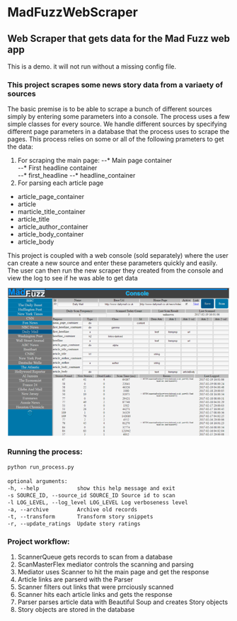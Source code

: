 # MadFuzzWebScraper
## Web Scraper that gets data for the Mad Fuzz web app

This is a demo. it will not run without a missing config file.

### This project scrapes some news story data from a variaety of sources

The basic premise is to be able to scrape a bunch of different sources simply by entering some parameters into a console.
The process uses a few simple classes for every source.
We handle different sources by specifying different page parameters in a database that the process uses to scrape the pages. 
This process relies on some or all of the following prameters to get the data:

 1. For scraping the main page:
 --* Main page container	
 --* First headline container	
 --* first_headline	
 --* headline_container
 2. For parsing each article page
* article_page_container	
* article
* marticle_title_container	
* article_title	
* article_author_container	
* article_body_container	
* article_body

This project is coupled with a web console (sold separately) where the user can create a new source and enter these parameters quickly and easily.
The user can then run the new scraper they created from the console and view the log to see if he was able to get data

![ScreenShot](https://github.com/genebarsukov/MadFuzzWebScraper/blob/develop/madfuzz_console_example.png)

### Running the process:
```
python run_process.py

optional arguments:
-h, --help            show this help message and exit
-s SOURCE_ID, --source_id SOURCE_ID Source id to scan
-l LOG_LEVEL, --log_level LOG_LEVEL Log verboseness level
-a, --archive         Archive old records
-t, --transform       Transform story snippets
-r, --update_ratings  Update story ratings
```

### Project workflow:
 1. ScannerQueue gets records to scan from a database
 2. ScanMasterFlex mediator controls the scanning and parsing
 3. Mediator uses Scanner to hit the main page and get the response
 4. Article links are parserd with the Parser
 5. Scanner filters out links that were prrciously scanned
 6. Scanner hits each article links and gets the response
 7. Parser parses article data with Beautiful Soup and creates Story objects
 8. Story objects are stored in the database


